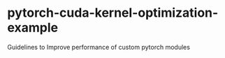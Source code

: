 # pytorch-cuda-kernel-optimization-example
Guidelines to Improve performance of custom pytorch modules
